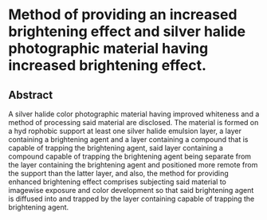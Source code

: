 # Method of providing an increased brightening effect and silver halide photographic material having increased brightening effect.

## Abstract
A silver halide color photographic material having improved whiteness and a method of processing said material are disclosed. The material is formed on a hyd rophobic support at least one silver halide emulsion layer, a layer containing a brightening agent and a layer containing a compound that is capable of trapping the brightening agent, said layer containing a compound capable of trapping the brightening agent being separate from the layer containing the brightening agent and positioned more remote from the support than the latter layer, and also, the method for providing enhanced brightening effect comprises subjecting said material to imagewise exposure and color development so that said brightening agent is diffused into and trapped by the layer containing capable of trapping the brightening agent.